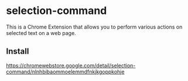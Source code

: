 # selection-command
This is a Chrome Extension that allows you to perform various actions on selected text on a web page.  

## Install

https://chromewebstore.google.com/detail/selection-command/nlnhbibaommoelemmdfnkjkgoppkohje
